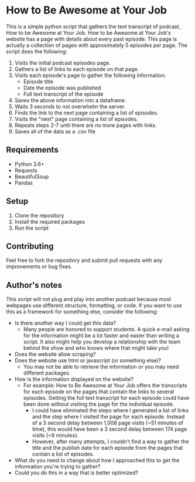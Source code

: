 # How to Be Awesome at Your Job

This is a simple python script that gathers the text transcript of podcast, How to be Awesome at Your Job. How to be Awesome at Your Job's website has a page with details about every past episode. This page is actually a collection of pages with approximately 5 episodes per page. The script does the following:

1. Visits the initial podcast episodes page.
2. Gathers a list of links to each episode on that page.
3. Visits each episode's page to gather the following information:
     - Episode title
     - Date the episode was published
     - Full text transcript of the episode
4. Saves the above information into a dataframe.
5. Waits 3 seconds to not overwhelm the server.
6. Finds the link to the next page containing a list of episodes.
7. Visits the "next" page containing a list of episodes.
8. Repeats steps 2-7 until there are no more pages with links.
9. Saves all of the data as a .csv file

## Requirements
* Python 3.6+
* Requests
* BeautifulSoup
* Pandas

## Setup
1. Clone the repository
2. Install the required packages
3. Run the script

## Contributing

Feel free to fork the repository and submit pull requests with any improvements or bug fixes.

## Author's notes

This script will not plug and play into another podcast because most webpages use different structure, formatting, or code. If you want to use this as a framework for something else, consider the following:
* Is there another way I could get this data?
    * Many people are honored to support students. A quick e-mail asking for the information might be a lot faster and easier than writing a script. It also might help you develop a relationship with the team behind the show and who knows where that might take you!
* Does the website allow scraping?
* Does the website use html or javascript (or something else)? 
    * You may not be able to retrieve the information or you may need different packages.
* How is the information displayed on the website?
    * For example: How to Be Awesome at Your Job offers the transcripts for each episode on the pages that contain the links to several episodes. Getting the full text transcript for each episode could have been done without visiting the page for the individual episode. 
        * I could have eliminated the steps where I generated a list of links and the step where I visited the page for each episode. Instead of a 3 second delay between 1,008 page visits (~51 minutes of time), this would have been a 3 second delay between 174 page visits (~9 minutes). 
        * However, after many attempts, I couldn't find a way to gather the title and the publish date for each episode from the pages that contain a list of episodes.
* What do you need to change about how I approached this to get the information you're trying to gather?
* Could you do this in a way that is better optimized?